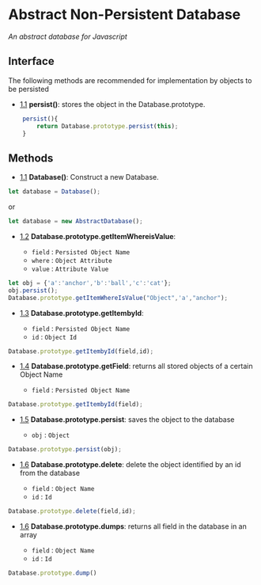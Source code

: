 # Abstract Non-Persistent Database

*An abstract database for Javascript*


## Interface

The following methods are recommended for implementation by objects to be persisted

  - [1.1]() **persist()**: stores the object in the Database.prototype.

```javascript
    persist(){
        return Database.prototype.persist(this);
    }
```


## Methods

  - [1.1]() **Database()**: Construct a new Database.

```javascript
let database = Database();
```
or

```javascript
let database = new AbstractDatabase();
```

  - [1.2]()  **Database.prototype.getItemWhereisValue**:

    - `field` : `Persisted Object Name`
    - `where` : `Object Attribute`
    - `value` : `Attribute Value`

```javascript
let obj = {'a':'anchor','b':'ball','c':'cat'};
obj.persist();
Database.prototype.getItemWhereIsValue("Object",'a',"anchor");
```

  - [1.3]()  **Database.prototype.getItembyId**:

    - `field` : `Persisted Object Name`
    - `id` : `Object Id`

```javascript
Database.prototype.getItembyId(field,id);
```

  - [1.4]()  **Database.prototype.getField**: returns all stored objects of a certain Object Name

    - `field` : `Persisted Object Name`
```javascript
Database.prototype.getItembyId(field);
```

  - [1.5]()  **Database.prototype.persist**: saves the object to the database

    - `obj` : `Object`
```javascript
Database.prototype.persist(obj);
```

  - [1.6]()  **Database.prototype.delete**: delete the object identified by an id from the database

    - `field` : `Object Name`
    - `id` : `Id`
```javascript
Database.prototype.delete(field,id);
```
  - [1.6]()  **Database.prototype.dumps**: returns all field in the database in an array

    - `field` : `Object Name`
    - `id` : `Id`
```javascript
Database.prototype.dump()
```
